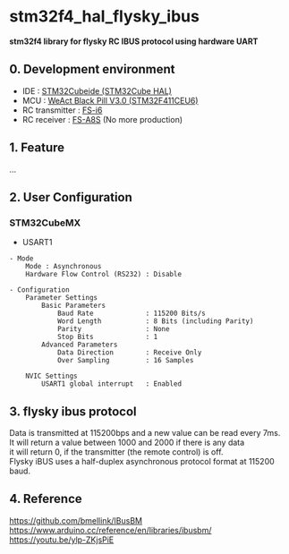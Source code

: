 # stm32f4_hal_flysky_ibus

__stm32f4 library for flysky RC IBUS protocol using hardware UART__

## 0. Development environment  
* IDE : [STM32Cubeide (STM32Cube HAL)](https://www.st.com/en/development-tools/stm32cubeide)
* MCU : [WeAct Black Pill V3.0 (STM32F411CEU6)](https://github.com/WeActTC/MiniF4-STM32F4x1)
* RC transmitter : [FS-i6](https://www.flysky-cn.com/fsi6)
* RC receiver : [FS-A8S](https://www.getfpv.com/flysky-fs-a8s-fs-a8s-2-4g-8ch-mini-receiver-with-ppm-i-bus-sbus-output.html) (No more production)





## 1. Feature

...


## 2. User Configuration
### STM32CubeMX
* USART1
```
- Mode
    Mode : Asynchronous
    Hardware Flow Control (RS232) : Disable

- Configuration
    Parameter Settings
        Basic Parameters
            Baud Rate             : 115200 Bits/s
            Word Length           : 8 Bits (including Parity)
            Parity                : None
            Stop Bits             : 1
        Advanced Parameters
            Data Direction        : Receive Only
            Over Sampling         : 16 Samples

    NVIC Settings
        USART1 global interrupt   : Enabled
``` 

## 3. flysky ibus protocol

Data is transmitted at 115200bps and a new value can be read every 7ms.  
It will return a value between 1000 and 2000 if there is any data  
it will return 0, if the transmitter (the remote control) is off.  
Flysky iBUS uses a half-duplex asynchronous protocol format at 115200 baud.


## 4. Reference
https://github.com/bmellink/IBusBM  
https://www.arduino.cc/reference/en/libraries/ibusbm/  
https://youtu.be/ylp-ZKjsPiE